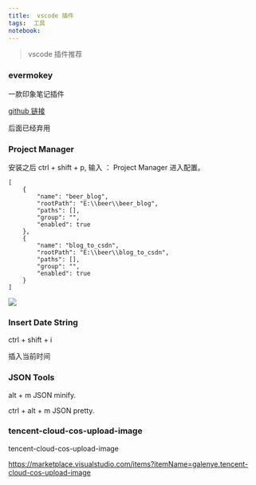 ```yaml
---
title:  vscode 插件
tags:  工具
notebook: 
---
```


> vscode 插件推荐

### evermokey

一款印象笔记插件

[github 链接](https://github.com/michalyao/evermonkey)

后面已经弃用


### Project Manager

安装之后  ctrl + shift + p, 输入 ： Project Manager 进入配置。

```
[
	{
		"name": "beer_blog",
		"rootPath": "E:\\beer\\beer_blog",
		"paths": [],
		"group": "",
		"enabled": true
	},
	{
		"name": "blog_to_csdn",
		"rootPath": "E:\\beer\\blog_to_csdn",
		"paths": [],
		"group": "",
		"enabled": true
	}
]
```
![](https://beer-1256523277.cos.ap-shanghai.myqcloud.com/beer/blog/微信截图_20190620194816.png)

### Insert Date String

ctrl + shift + i

插入当前时间

### JSON Tools

alt + m    JSON minify.

ctrl + alt + m   JSON pretty.

### tencent-cloud-cos-upload-image

tencent-cloud-cos-upload-image

https://marketplace.visualstudio.com/items?itemName=galenye.tencent-cloud-cos-upload-image

### 

